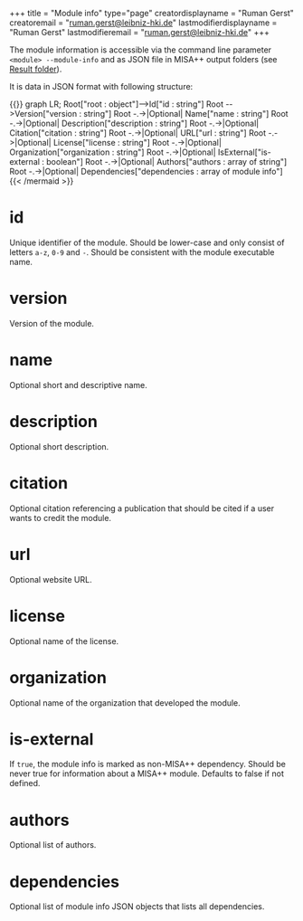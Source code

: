 +++
title = "Module info"
type="page"
creatordisplayname = "Ruman Gerst"
creatoremail = "ruman.gerst@leibniz-hki.de"
lastmodifierdisplayname = "Ruman Gerst"
lastmodifieremail = "ruman.gerst@leibniz-hki.de"
+++

The module information is accessible via the command line parameter `<module> --module-info`
and as JSON file in MISA++ output folders (see [Result folder](../output-data)).

It is data in JSON format with following structure:

{{<mermaid align="center">}}
graph LR;
Root["root : object"]-->Id["id : string"]
Root -->Version["version : string"]
Root -.->|Optional| Name["name : string"]
Root -.->|Optional| Description["description : string"]
Root -.->|Optional| Citation["citation : string"]
Root -.->|Optional| URL["url : string"]
Root -.->|Optional| License["license : string"]
Root -.->|Optional| Organization["organization : string"]
Root -.->|Optional| IsExternal["is-external : boolean"]
Root -.->|Optional| Authors["authors : array of string"]
Root -.->|Optional| Dependencies["dependencies : array of module info"]
{{< /mermaid >}}

# id

Unique identifier of the module.
Should be lower-case and only consist of letters `a-z`, `0-9` and `-`.
Should be consistent with the module executable name.

# version

Version of the module.

# name

Optional short and descriptive name.

# description

Optional short description.

# citation

Optional citation referencing a publication that should be cited if a user
wants to credit the module.

# url

Optional website URL.

# license

Optional name of the license.

# organization

Optional name of the organization that developed the module.

# is-external

If `true`, the module info is marked as non-MISA++ dependency.
Should be never true for information about a MISA++ module.
Defaults to false if not defined.

# authors

Optional list of authors.

# dependencies

Optional list of module info JSON objects that lists all dependencies.
